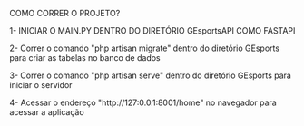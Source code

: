 COMO CORRER O PROJETO?

1- INICIAR O MAIN.PY DENTRO DO DIRETÓRIO GEsportsAPI COMO FASTAPI

2- Correr o comando "php artisan migrate" dentro do diretório GEsports para criar as tabelas no banco de dados

3- Correr o comando "php artisan serve" dentro do diretório GEsports para iniciar o servidor

4- Acessar o endereço "http://127:0.0.1:8001/home" no navegador para acessar a aplicação
